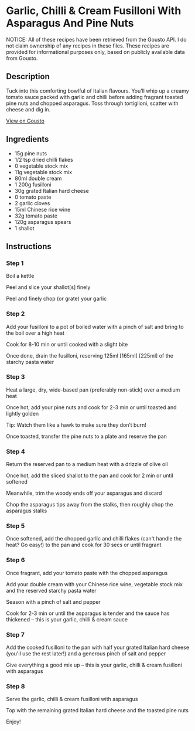 # Garlic, Chilli & Cream Fusilloni With Asparagus And Pine Nuts

NOTICE: All of these recipes have been retrieved from the Gousto API. I do not claim ownership of any recipes in these files. These recipes are provided for informational purposes only, based on publicly available data from Gousto.

## Description

Tuck into this comforting bowlful of Italian flavours. You’ll whip up a creamy tomato sauce packed with garlic and chilli before adding fragrant toasted pine nuts and chopped asparagus. Toss through tortiglioni, scatter with cheese and dig in.


[View on Gousto](https://www.gousto.co.uk/recipes/cookbook/garlic-chilli-cream-tortiglioni-with-asparagus-pine-nuts)

## Ingredients

- 15g pine nuts
- 1/2 tsp dried chilli flakes
- 0 vegetable stock mix
- 11g vegetable stock mix
- 80ml double cream
- 1 200g fusilloni
- 30g grated Italian hard cheese
- 0 tomato paste
- 2 garlic cloves
- 15ml Chinese rice wine
- 32g tomato paste
- 120g asparagus spears
- 1 shallot

## Instructions


### Step 1

Boil a kettle

Peel and slice your shallot[s] finely

Peel and finely chop (or grate) your garlic


### Step 2

Add your fusilloni to a pot of boiled water with a pinch of salt and bring to the boil over a high heat

Cook for 8-10 min or until cooked with a slight bite

Once done, drain the fusilloni, reserving 125ml <span class="text-purple">[165ml]</span><span class="text-danger"> [225ml]</span> of the starchy pasta water


### Step 3

Heat a large, dry, wide-based pan (preferably non-stick) over a medium heat

Once hot, add your pine nuts and cook for 2-3 min or until toasted and lightly golden

Tip: Watch them like a hawk to make sure they don’t burn!

Once toasted, transfer the pine nuts to a plate and reserve the pan


### Step 4

Return the reserved pan to a medium heat with a drizzle of olive oil

Once hot, add the sliced shallot to the pan and cook for 2 min or until softened

Meanwhile, trim the woody ends off your asparagus and discard

Chop the asparagus tips away from the stalks, then roughly chop the asparagus stalks


### Step 5

Once softened, add the chopped garlic and chilli flakes (can't handle the heat? Go easy!) to the pan and cook for 30 secs or until fragrant


### Step 6

Once fragrant, add your tomato paste with the chopped asparagus

Add your double cream with your Chinese rice wine, vegetable stock mix and the reserved starchy pasta water

Season with a pinch of salt and pepper

Cook for 2-3 min or until the asparagus is tender and the sauce has thickened – this is your garlic, chilli & cream sauce


### Step 7

Add the cooked fusilloni to the pan with half your grated Italian hard cheese (you'll use the rest later!) and a generous pinch of salt and pepper

Give everything a good mix up – this is your garlic, chilli & cream fusilloni with asparagus

### Step 8

Serve the garlic, chilli & cream fusilloni with asparagus

Top with the remaining grated Italian hard cheese and the toasted pine nuts

Enjoy!

